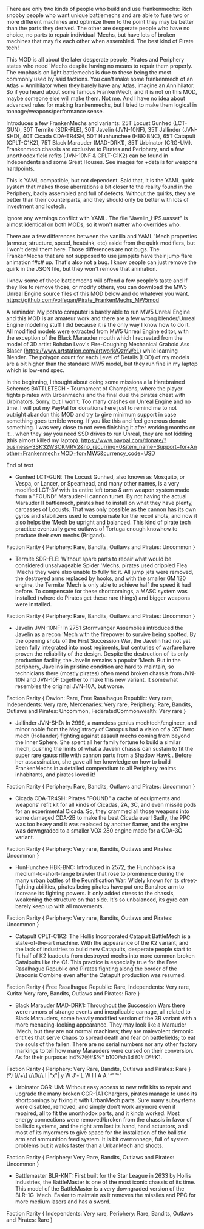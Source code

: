 There are only two kinds of people who build and use frankenmechs: Rich snobby people who want unique battlemechs and are able to fuse two or more different machines and optimize them to the point they may be better than the parts they derived. The other are desperate people who have no choice, no parts to repair individual 'Mechs, but have lots of broken machines that may fix each other when assembled. The best kind of Pirate tech!

This MOD is all about the later desperate people, Pirates and Periphery states who need 'Mechs despite having no means to repair them properly. The emphasis on light battlemechs is due to these being the most commonly used by said factions. You can't make some frankenmech of an Atlas + Annihilator when they barely have any Atlas, imagine an Annihilator. So if you heard about some famous FrankenMech, and it is not on this MOD, maybe someone else will make them. Not me. And I have no idea about advanced rules for making frankenmechs, but I tried to make them logical in tonnage/weapons/performance sense.

Introduces a few FrankenMechs and variants: 25T Locust Gunhed (LCT-GUN), 30T Termite (SDR-FLE), 30T Javelin (JVN-10NF), 35T Jallinder (JVN-SHD), 40T Cicada CDA-TR4SH,  50T Hunhunchee (HBK-BNC), 65T Catapult (CPLT-C1K2), 75T Black Marauder (MAD-DRK1), 85T Urbinator (CRG-UM). Frankenmech chassis are exclusive to Pirates and Periphery, and a few unorthodox field refits (JVN-10NF & CPLT-C1K2) can be found in Independents and some Great Houses. See images for +details for weapons hardpoints.

This is YAML compatible, but not dependent. Said that, it is the YAML quirk system that makes those aberrations a bit closer to the reality found in the Periphery, badly assembled and full of defects. Without the quirks, they are better than their counterparts, and they should only be better with lots of investment and lostech.

Ignore any warnings conflict with YAML.  The file "Javelin_HPS.uasset" is almost identical on both MODs, so it won't matter who overrides who.

There are a few differences between the vanilla and YAML 'Mech properties (armour, structure, speed, heatsink, etc) aside from the quirk modifiers, but I won't detail them here. Those differences are not bugs. The FrankenMechs that are not supposed to use jumpjets have their jump flare animation f#c# up. That's also not a bug. I know people can just remove the quirk in the JSON file, but they won't remove that animation.

I know some of these battlemechs will offend a few people's taste and if they like to remove those, or modify others, you can download the MW5 Unreal Engine source files of this MOD below and do whatever you want.
https://github.com/volfegan/Pirate_FrankenMechs_MW5mod

A reminder: My potato computer is barely able to run MW5 Unreal Engine and this MOD is an amateur work and there are a few wrong blender/Unreal Engine modeling stuff I did because it is the only way I know how to do it. All modified models were extracted from MW5 Unreal Engine editor, with the exception of the Black Marauder mouth which I recreated from the model of 3D artist Bohdan Lvov's Fire-Coughing Mechanical Graboid Ass Blaser (https://www.artstation.com/artwork/QzmWeL) while learning Blender. The polygon count for each Level of Details (LOD) of my models are a bit higher than the standard MW5 model, but they run fine in my laptop which is low-end spec.

In the beginning, I thought about doing some missions a la Harebrained Schemes BATTLETECH - Tournament of Champions, where the player fights pirates with Urbanmechs and the final duel the pirates cheat with Urbinators. Sorry, but I won't. Too many crashes on Unreal Engine and no time. I will put my PayPal for donations here just to remind me to not outright abandon this MOD and try to give minimum support in case something goes terrible wrong. If you like this and feel generous donate something. I was very close to not even finishing it after working months on it... when they say you need SSD drives to run Unreal, they are not kidding (this almost killed my laptop).
https://www.paypal.com/donate/?business=3SK32WSCKMRV2&no_recurring=0&item_name=Support+for+Another+Frankenmech+MOD+for+MW5&currency_code=USD

End of text

- Gunhed LCT-GUN:
The Locust Gunhed, also known as Mosquito, or Vespa, or Lancer, or Spearhead, and many other names, is a very modified LCT-3V with its entire left torso & arm weapon system made from a "FOUND" Marauder-II cannon turret. By not having the actual Marauder II battlemech, pirates had to install on what they have plenty, carcasses of Locusts. That was only possible as the cannon has its own gyros and stabilizers used to compensate for the recoil shots, and now it also helps the 'Mech be upright and balanced. This kind of pirate tech practice eventually gave outlaws of Tortuga enough knowhow to produce their own mechs (Brigand).

Faction Rarity  {
    Periphery: Rare,
    Bandits, Outlaws and Pirates: Uncommon
}


- Termite SDR-FLE:
Without spare parts to repair what would be considered unsalvageable Spider 'Mechs, pirates used crippled Flea 'Mechs they were also unable to fully fix it. All jump jets were removed, the destroyed arms replaced by hooks, and with the smaller GM 120 engine, the Termite 'Mech is only able to achieve half the speed it had before. To compensate for these shortcomings, a MASC system was installed (where do Pirates get these rare things) and bigger weapons were installed.

Faction Rarity  {
    Periphery: Rare,
    Bandits, Outlaws and Pirates: Uncommon
}


- Javelin JVN-10NF: 
In 2751 Stormvanger Assemblies introduced the Javelin as a recon ’Mech with the firepower to survive being spotted. By the opening shots of the First Succession War, the Javelin had not yet been fully integrated into most regiments, but centuries of warfare have proven the reliability of the design. Despite the destruction of its only production facility, the Javelin remains a popular ’Mech. But in the periphery, Javelins in pristine condition are hard to maintain, so technicians there (mostly pirates) often mend broken chassis from JVN-10N and JVN-10F together to make this new variant. It somewhat resembles the original JVN-10A, but worse.

Faction Rarity  {
    Davion: Rare,
    Free Rasalhague Republic: Very rare,
    Independents: Very rare,
    Mercenaries: Very rare,
    Periphery: Rare,
    Bandits, Outlaws and Pirates: Uncommon,
    FederatedCommonwealth: Very rare
}


- Jallinder JVN-SHD: 
In 2999, a nameless genius mechtech/engineer, and minor noble from the Magistracy of Canopus had a vision of a 35T hero mech (Hollander) fighting against assault mechs coming from beyond the Inner Sphere. She spent all her family fortune to build a similar mech, pushing the limits of what a Javelin chassis can sustain to fit the super rare gauss rifle with cannon parts from a Shadow Hawk . Before her assassination, she gave all her knowledge on how to build FrankenMechs in a detailed compendium to all Periphery realms inhabitants, and pirates loved it!

Faction Rarity  {
    Periphery: Rare,
    Bandits, Outlaws and Pirates: Uncommon
}


- Cicada CDA-TR4SH:
Pirates "FOUND" a cache of equipments and weapons' refit kit for all kinds of Cicadas, 2A, 3C, and even missile pods for an experimental Cicada. So, they crammed all those weapons into some damaged CDA-2B to make the best Cicada ever! Sadly, the PPC was too heavy and it was replaced by another flamer, and the engine was downgraded to a smaller VOX 280 engine made for a CDA-3C variant.

Faction Rarity  {
    Periphery: Very rare,
    Bandits, Outlaws and Pirates: Uncommon
}


- HunHunchee HBK-BNC: 
Introduced in 2572, the Hunchback is a medium-to-short-range brawler that rose to prominence during the many urban battles of the Reunification War. Widely known for its street-fighting abilities, pirates being pirates have put one Banshee arm to increase its fighting powers. It only added stress to the chassis, weakening the structure on that side. It's so unbalanced, its gyro can barely keep up with all movements. 

Faction Rarity  {
    Periphery: Very rare,
    Bandits, Outlaws and Pirates: Uncommon
}


- Catapult CPLT-C1K2: 
The Hollis Incorporated Catapult BattleMech is a state-of-the-art machine. With the appearance of the K2 variant, and the lack of industries to build new Catapults, desperate people start to fit half of K2 loadouts from destroyed mechs into more common broken Catalpults like the C1. This practice is especially true for the Free Rasalhague Republic and Pirates fighting along the border of the Draconis Combine even after the Catapult production was resumed.

Faction Rarity  {
    Free Rasalhague Republic: Rare,
    Independents: Very rare,
    Kurita: Very rare,
    Bandits, Outlaws and Pirates: Rare
}


- Black Marauder MAD-DRK1: 
Throughout the Succession Wars there were rumors of strange events and inexplicable carnage, all related to Black Marauders, some heavily modified version of the 3R variant with a more menacing-looking appearance. They may look like a Marauder 'Mech, but they are not normal machines; they are malevolent demonic entities that serve Chaos to spread death and fear on battlefields; to eat the souls of the fallen. There are no serial numbers nor any other factory markings to tell how many Marauders were cursed on their conversion. As for their purpose: in4%7@#$%* b100#sh3d f0# Dª#K1.

Faction Rarity  {
    Periphery: Very Rare,
    Bandits, Outlaws and Pirates: Rare
}
            _(º)_
           [//+\\]
          //\\0//\\
          I |"x"| y
          W J'-'L W
            I   I
            A   A
           '^' '^'

- Urbinator CGR-UM:
Without easy access to new refit kits to repair and upgrade the many broken CGR-1A1 Chargers, pirates manage to undo its shortcomings by fixing it with UrbanMech parts. Sure many subsystems were disabled, removed, and simply don't work anymore even if repaired, all to fit the unorthodox parts, and it kinda worked. Most energy connections were removed/broken from the chassis in favor of ballistic systems, and the right arm lost its hand, hand actuators, and most of its myormers to give space for the installation of the ballistic arm and ammunition feed system. It is bit overtonnage, full of system problems but it walks faster than a UrbanMech and shoots.

Faction Rarity  {
    Periphery: Very Rare,
    Bandits, Outlaws and Pirates: Uncommon
}

- Battlemaster BLR-KNT:
First built for the Star League in 2633 by Hollis Industries, the BattleMaster is one of the most iconic chassis of its time. This model of the BattleMaster is a very downgraded version of the BLR-1G 'Mech. Easier to maintain as it removes the missiles and PPC for more medium lasers and has a sword.

Faction Rarity  {
    Independents: Very rare,
    Periphery: Rare,
    Bandits, Outlaws and Pirates: Rare
}